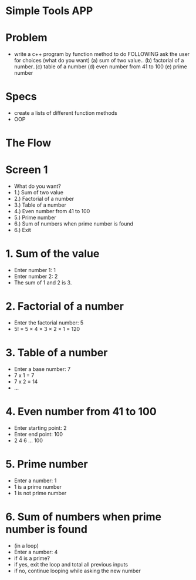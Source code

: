 # Simple Tools APP

# Problem
 - write a c++ program by function method to do FOLLOWING ask the user for choices (what do you want) (a) sum of two value.. (b)  factorial of a number..(c) table of a number (d) even number from 41
 to 100 (e) prime number

# Specs
- create a lists of different function methods
- OOP

# The Flow

# Screen 1
 - What do you want? 
 - 1.) Sum of two value
 - 2.) Factorial of a number
 - 3.) Table of a number
 - 4.) Even number from 41 to 100
 - 5.) Prime number
 - 6.) Sum of numbers when prime number is found
 - 6.) Exit

# 1. Sum of the value
 - Enter number 1: 1
 - Enter number 2: 2
 - The sum of 1 and 2 is 3.
# 2. Factorial of a number
 - Enter the factorial number: 5
 - 5! = 5 × 4 × 3 × 2 × 1 = 120
# 3. Table of a number
 - Enter a base number: 7
 - 7 x 1 = 7
 - 7 x 2 = 14
 - ...
# 4. Even number from 41 to 100
  - Enter starting point: 2
  - Enter end point: 100
  - 2 4 6 ... 100
# 5. Prime number
  - Enter a number: 1
  - 1 is a prime number
  - 1 is not prime number
# 6. Sum of numbers when prime number is found
  - (in a loop)
  - Enter a number: 4
  - if 4 is a prime?
   - if yes, exit the loop and total all previous inputs
   - if no, continue looping while asking the new number
